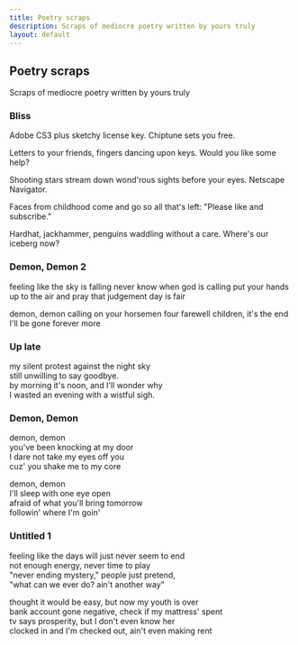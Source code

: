 ```yaml
---
title: Poetry scraps
description: Scraps of mediocre poetry written by yours truly
layout: default
---
```

## Poetry scraps
<p class="lead">Scraps of mediocre poetry written by yours truly</p>

### Bliss
Adobe CS3
plus sketchy license key.
Chiptune sets you free.

Letters to your friends,
fingers dancing upon keys.
Would you like some help?

Shooting stars stream down
wond'rous sights before your eyes.
Netscape Navigator.

Faces from childhood
come and go so all that's left:
"Please like and subscribe."

Hardhat, jackhammer,
penguins waddling without a care.
Where's our iceberg now?

### Demon, Demon 2
feeling like the sky is falling
never know when god is calling
put your hands up to the air
and pray that judgement day is fair

demon, demon calling on your horsemen four
farewell children, it's the end
I'll be gone forever more

### Up late
my silent protest against the night sky  
still unwilling to say goodbye.  
by morning it's noon, and I'll wonder why  
I wasted an evening with a wistful sigh.

### Demon, Demon
demon, demon  
you've been knocking at my door  
I dare not take my eyes off you  
cuz' you shake me to my core

demon, demon  
I'll sleep with one eye open  
afraid of what you'll bring tomorrow  
followin' where I'm goin'

### Untitled 1
feeling like the days will just never seem to end  
not enough energy, never time to play  
"never ending mystery," people just pretend,  
"what can we ever do? ain't another way"

thought it would be easy, but now my youth is over  
bank account gone negative, check if my mattress' spent  
tv says prosperity, but I don't even know her  
clocked in and I'm checked out, ain't even making rent
